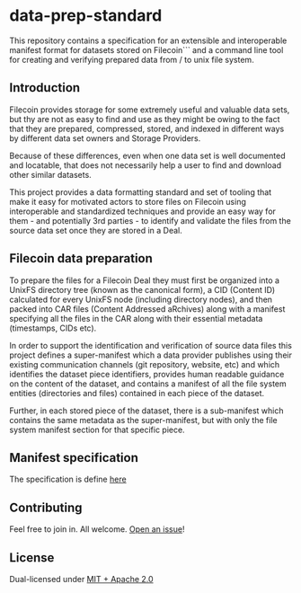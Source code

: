 # data-prep-standard

This repository contains a specification for an extensible and interoperable manifest format for datasets stored on Filecoin```
and a command line tool for creating and verifying prepared data from / to unix file system.

## Introduction

Filecoin provides storage for some extremely useful and valuable data sets, but thy are not as easy to find and use as they might be owing to the fact that they are prepared, compressed, stored, and indexed in different ways by different data set owners and Storage Providers.

Because of these differences, even when one data set is well documented and locatable, that does not necessarily help a user to find and download other similar datasets.

This project provides a data formatting standard and set of tooling that make it
easy for motivated actors to store files on Filecoin using interoperable and standardized
techniques and provide an easy way for them - and potentially 3rd parties - to identify
and validate the files from the source data set once they are stored in a Deal.

## Filecoin data preparation

To prepare the files for a Filecoin Deal they must first be organized into a UnixFS directory
tree (known as the canonical form), a CID (Content ID) calculated for every UnixFS node
(including directory nodes), and then packed into CAR files (Content Addressed aRchives)
along with a manifest specifying all the files in the CAR along with their essential metadata
(timestamps, CIDs etc).

In order to support the identification and verification of source data files this project
defines a super-manifest which a data provider publishes using their existing communication
channels (git repository, website, etc) and which identifies the dataset piece identifiers,
provides human readable guidance on the content of the dataset, and contains a manifest of
all the file system entities (directories and files) contained in each piece of the dataset.

Further, in each stored piece of the dataset, there is a sub-manifest which contains the
same metadata as the super-manifest, but with only the file system manifest section for that
specific piece.

## Manifest specification

The specification is define [here](./specification/README.md)

## Contributing

Feel free to join in. All welcome. [Open an issue](https://github.com/fidlabs/data-prep-standard/issues)!

## License

Dual-licensed under [MIT + Apache 2.0](https://github.com/...)
